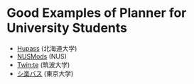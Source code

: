 # Good Examples of Planner for University Students

- [Hupass](https://hupass.hu-jagajaga.com) (北海道大学)
- [NUSMods](https://nusmods.com) (NUS)
- [Twin:te](https://www.twinte.net) (筑波大学)
- [シ楽バス](https://syllabus.utcode.net) (東京大学)
